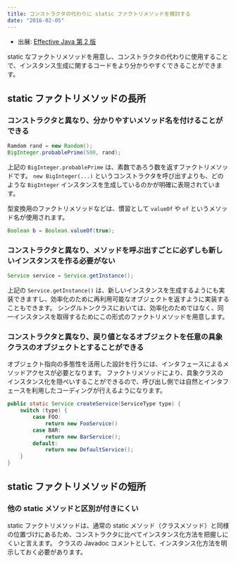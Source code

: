 ```yaml
---
title: コンストラクタの代わりに static ファクトリメソッドを検討する
date: "2016-02-05"
---
```


* 出展: <a href="http://hb.afl.rakuten.co.jp/hgc/144180a1.9ac213ee.144180a2.e4d0f394/?pc=http%3a%2f%2fitem.rakuten.co.jp%2fbook%2f12699391%2f%3fscid%3daf_link_txt&amp;m=http%3a%2f%2fm.rakuten.co.jp%2fbook%2fi%2f16859484%2f" target="_blank">Effective Java 第 2 版</a>

static なファクトリメソッドを用意し、コンストラクタの代わりに使用することで、インスタンス生成に関するコードをより分かりやすくできることができます。


static ファクトリメソッドの長所
----

### コンストラクタと異なり、分かりやすいメソッド名を付けることができる

```java
Ramdom rand = new Random();
BigInteger.probablePrime(500, rand);
```

上記の `BigInteger.probablePrime` は、素数であろう数を返すファクトリメソッドです。
`new BigInteger(...)` というコンストラクタを呼び出すよりも、どのような `BigInteger` インスタンスを生成しているのかが明確に表現されています。

型変換用のファクトリメソッドなどは、慣習として `valueOf` や `of` というメソッド名が使用されます。

```java
Boolean b = Boolean.valueOf(true);
```


### コンストラクタと異なり、メソッドを呼ぶ出すごとに必ずしも新しいインスタンスを作る必要がない

```java
Service service = Service.getInstance();
```

上記の `Service.getInstance()` は、新しいインスタンスを生成するようにも実装できますし、効率化のために再利用可能なオブジェクトを返すように実装することもできます。
シングルトンクラスにおいては、効率化のためではなく、同一インスタンスを取得するためにこの形式のファクトリメソッドを用意します。


### コンストラクタと異なり、戻り値となるオブジェクトを任意の具象クラスのオブジェクトとすることができる

オブジェクト指向の多態性を活用した設計を行うには、インタフェースによるメソッドアクセスが必要となります。
ファクトリメソッドにより、具象クラスのインスタンス化を隠ぺいすることができるので、呼び出し側では自然とインタフェースを利用したコーディングが行えるようになります。

```java
public static Service createService(ServiceType type) {
    switch (type) {
        case FOO:
            return new FooService()
        case BAR:
            return new BarService();
        default:
            return new DefaultService();
    }
}
```

static ファクトリメソッドの短所
----

### 他の static メソッドと区別が付きにくい

static ファクトリメソッドは、通常の static メソッド（クラスメソッド）と同様の位置づけにあるため、コンストラクタに比べてインスタンス化方法を把握しにくいと言えます。
クラスの Javadoc コメントとして、インスタンス化方法を明示しておく必要があります。

